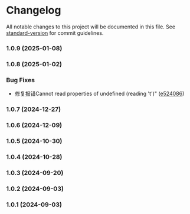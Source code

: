 # Changelog

All notable changes to this project will be documented in this file. See [standard-version](https://github.com/conventional-changelog/standard-version) for commit guidelines.

### 1.0.9 (2025-01-08)

### 1.0.8 (2025-01-02)


### Bug Fixes

* 修复报错Cannot read properties of undefined (reading 't')" ([e524086](https://github.com/tenadolanter/tenado-ui/commit/e52408610d72329429994bfc87ba398ec95e4c98))

### 1.0.7 (2024-12-27)

### 1.0.6 (2024-12-09)

### 1.0.5 (2024-10-30)

### 1.0.4 (2024-10-28)

### 1.0.3 (2024-09-20)

### 1.0.2 (2024-09-03)

### 1.0.1 (2024-09-03)
